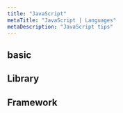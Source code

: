 ```yaml
---
title: "JavaScript"
metaTitle: "JavaScript | Languages"
metaDescription: "JavaScript tips"
---
```


## basic

## Library

## Framework
